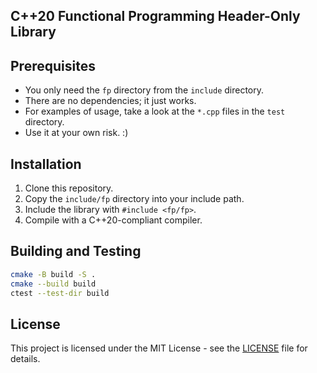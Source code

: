 C++20 Functional Programming Header-Only Library
---

## Prerequisites
* You only need the `fp` directory from the `include` directory.
* There are no dependencies; it just works.
* For examples of usage, take a look at the `*.cpp` files in the `test` directory.
* Use it at your own risk. :)

## Installation
1. Clone this repository.
2. Copy the `include/fp` directory into your include path.
3. Include the library with `#include <fp/fp>`.
4. Compile with a C++20-compliant compiler.

## Building and Testing

```bash
cmake -B build -S .
cmake --build build
ctest --test-dir build
```

## License
This project is licensed under the MIT License - see the [LICENSE](LICENSE) file for details.
